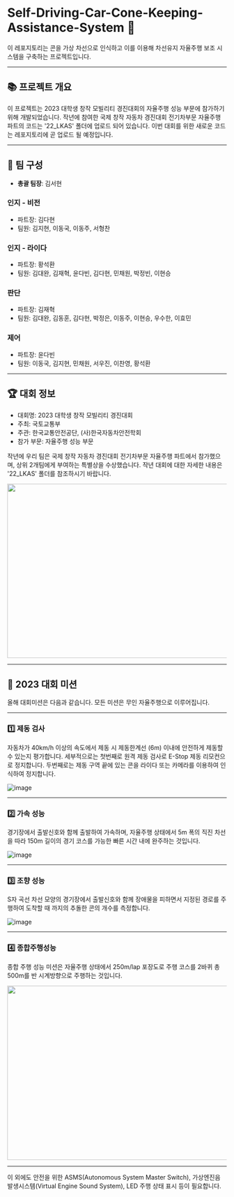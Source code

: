 # Self-Driving-Car-Cone-Keeping-Assistance-System 🚗

이 레포지토리는 콘을 가상 차선으로 인식하고 이를 이용해 차선유지 자율주행 보조 시스템을 구축하는 프로젝트입니다.

---

## 📚 프로젝트 개요

이 프로젝트는 2023 대학생 창작 모빌리티 경진대회의 자율주행 성능 부문에 참가하기 위해 개발되었습니다. 작년에 참여한 국제 창작 자동차 경진대회 전기차부문 자율주행 파트의 코드는 '22_LKAS' 폴더에 업로드 되어 있습니다. 이번 대회를 위한 새로운 코드는 레포지토리에 곧 업로드 될 예정입니다.

---

## 👥 팀 구성

- **총괄 팀장**: 김서현

### 인지 - 비전
- 파트장: 김다현
- 팀원: 김지현, 이동국, 이동주, 서형찬

### 인지 - 라이다
- 파트장: 황석환
- 팀원: 김대완, 김재혁, 윤다빈, 김다현, 민채원, 박정빈, 이현승

### 판단
- 파트장: 김재혁
- 팀원: 김대완, 김동훈, 김다현, 박정은, 이동주, 이현승, 우수한, 이효민

### 제어
- 파트장: 윤다빈
- 팀원: 이동국, 김지현, 민채원, 서우진, 이찬영, 황석환

---

## 🏆 대회 정보

- 대회명: 2023 대학생 창작 모빌리티 경진대회
- 주최: 국토교통부
- 주관: 한국교통안전공단, (사)한국자동차안전학회
- 참가 부문: 자율주행 성능 부문

작년에 우리 팀은 국제 창작 자동차 경진대회 전기차부문 자율주행 파트에서 참가했으며, 상위 2개팀에게 부여하는 특별상을 수상했습니다. 작년 대회에 대한 자세한 내용은 '22_LKAS' 폴더를 참조하시기 바랍니다.

<img src="https://github.com/Deep-of-Machine/Self-Driving-Car-Cone-Keeping-Assistance-System/assets/90141741/cd593be4-ebb5-42f4-b0af-a06efa4a6ad3" width="600" height="400">




---

## 🚀 2023 대회 미션

올해 대회미션은 다음과 같습니다. 모든 미션은 무인 자율주행으로 이루어집니다.

---

### 1️⃣ 제동 검사

자동차가 40km/h 이상의 속도에서 제동 시 제동한계선 (6m) 이내에 안전하게 제동할 수 있는지 평가합니다. 세부적으로는 첫번째로 원격 제동 검사로 E-Stop 제동 리모컨으로 정지합니다. 두번째로는 제동 구역 끝에 있는 콘을 라이다 또는 카메라를 이용하여 인식하여 정지합니다.

![image](https://github.com/Deep-of-Machine/Self-Driving-Car-Cone-Keeping-Assistance-System/assets/90141741/f896bb15-6b7d-4b8f-b831-4e02c9adb411)

---

### 2️⃣ 가속 성능

경기장에서 출발신호와 함께 출발하여 가속하며, 자율주행 상태에서 5m 폭의 직진 차선을 따라 150m 길이의 경기 코스를 가능한 빠른 시간 내에 완주하는 것입니다.

![image](https://github.com/Deep-of-Machine/Self-Driving-Car-Cone-Keeping-Assistance-System/assets/90141741/57ae2f71-58eb-447e-bc5c-613d820a75e5)


---

### 3️⃣ 조향 성능

S자 곡선 차선 모양의 경기장에서 출발신호와 함께 장애물을 피하면서 지정된 경로를 주행하여 도착할 때 까지의 추돌한 콘의 개수를 측정합니다.

![image](https://github.com/Deep-of-Machine/Self-Driving-Car-Cone-Keeping-Assistance-System/assets/90141741/61a9e96e-35a1-4811-99d7-24a1ee496b9a)

---

### 4️⃣ 종합주행성능

종합 주행 성능 미션은 자율주행 상태에서 250m/lap 포장도로 주행 코스를 2바퀴 총 500m를 반 시계방향으로 주행하는 것입니다.

<img src="https://github.com/Deep-of-Machine/Self-Driving-Car-Cone-Keeping-Assistance-System/assets/90141741/cc7c8a31-594d-4efb-b167-c4c9077b8bce" width="600" height="400">


---

이 외에도 안전을 위한 ASMS(Autonomous System Master Switch), 가상엔진음 발생시스템(Virtual Engine Sound System), LED 주행 상태 표시 등이 필요합니다.
